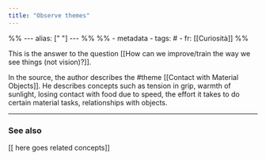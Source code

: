 ```yaml
---
title: "Observe themes"
---
```

%% ---
alias: [" "]
--- %%
%% - metadata
	- tags: #
	- fr: [[Curiosità]]
%%

This is the answer to the question [[How can we improve/train the way we see things (not vision)?]]. 

In the source, the author describes the #theme [[Contact with Material Objects]]. He describes concepts such as tension in grip, warmth of sunlight, losing contact with food due to speed, the effort it takes to do certain material tasks, relationships with objects.

-------------
### See also
[[ here goes related concepts]]

